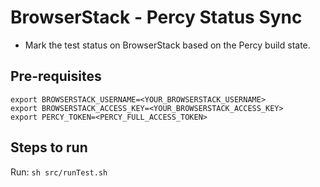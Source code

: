 # BrowserStack - Percy Status Sync
* Mark the test status on BrowserStack based on the Percy build state.

## Pre-requisites
````
export BROWSERSTACK_USERNAME=<YOUR_BROWSERSTACK_USERNAME> 
export BROWSERSTACK_ACCESS_KEY=<YOUR_BROWSERSTACK_ACCESS_KEY>
export PERCY_TOKEN=<PERCY_FULL_ACCESS_TOKEN>
````
## Steps to run
Run: `sh src/runTest.sh`
